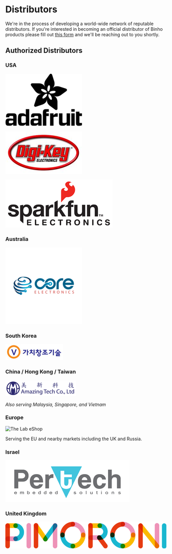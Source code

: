 # Distributors

We're in the process of developing a world-wide network of reputable distributors. If you're interested in becoming an official distributor of Binho products please fill out [this form](https://forms.gle/AJkLwm19QSuzFV8EA) and we'll be reaching out to you shortly.

## Authorized Distributors

### USA

![Adafruit](../.gitbook/assets/distlogo-adafruit.png)

![Digi-Key Electronics](../.gitbook/assets/distlogo-digikey.jpg)

![SparkFun Electronics](../.gitbook/assets/sparkfun.png)

### Australia

![Core Electronics](../.gitbook/assets/distlogo-coreelectronics.png)

### South Korea

![VCTEC](../.gitbook/assets/distlogo-vctec.jpg)

### China / Hong Kong / Taiwan

![Amazing Tech](../.gitbook/assets/amazingtech.png)

_Also serving Malaysia, Singapore, and Vietnam_

### Europe

![The Lab eShop](../.gitbook/assets/Logo\_LAB\_noshadow\_notext.jpg)

Serving the EU and nearby markets including the UK and Russia.

### Israel

![Pertech Embedded Solutions](../.gitbook/assets/Pertech.png)

### United Kingdom

![Pimoroni](../.gitbook/assets/distlogo-pimoroni.svg)
